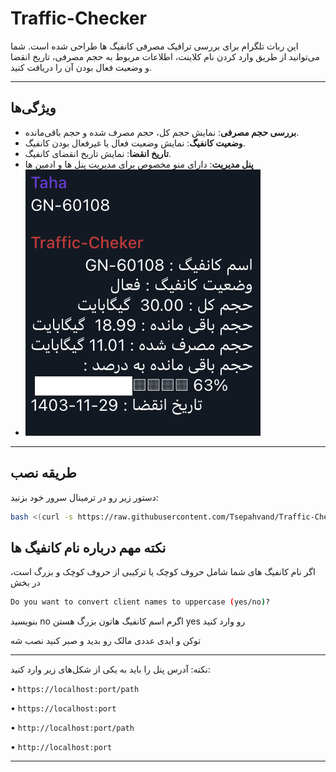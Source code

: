 # Traffic-Checker



این ربات تلگرام برای بررسی ترافیک مصرفی کانفیگ ها طراحی شده است. شما می‌توانید از طریق وارد کردن نام کلاینت، اطلاعات مربوط به حجم مصرفی، تاریخ انقضا و وضعیت فعال بودن آن را دریافت کنید.

---

## ویژگی‌ها

- **بررسی حجم مصرفی**: نمایش حجم کل، حجم مصرف شده و حجم باقی‌مانده.
- **وضعیت کانفیگ**: نمایش وضعیت فعال یا غیرفعال بودن کانفیگ.
- **تاریخ انقضا**: نمایش تاریخ انقضای کانفیگ.
- **پنل مدیریت**: دارای منو مخصوص برای مدیریت پنل ها و ادمین ها
- ![نمونه خروجی](https://github.com/Tsepahvand/Traffic-Checker/blob/main/admin-panel.png)




---

## طریقه نصب
دستور زیر رو در ترمینال سرور خود بزنید:

```bash
bash <(curl -s https://raw.githubusercontent.com/Tsepahvand/Traffic-Checker/refs/heads/main/install.sh)
```

## نکته مهم درباره نام کانفیگ ها

اگر نام کانفیگ های شما شامل حروف کوچک یا ترکیبی از حروف کوچک و بزرگ است، در بخش 
```bash
Do you want to convert client names to uppercase (yes/no)?
```
بنویسید no اگرم اسم کانفیگ هاتون بزرگ هستن yes رو وارد کنید


توکن و ایدی عددی مالک رو بدید و صبر کنید نصب شه


---
نکته: آدرس پنل را باید به یکی از شکل‌های زیر وارد کنید:

• `https://localhost:port/path` 

• `https://localhost:port` 

• `http://localhost:port/path` 

• `http://localhost:port`

---
